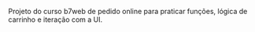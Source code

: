 Projeto do curso b7web de pedido online para praticar funções, lógica de carrinho e iteração com a UI.

